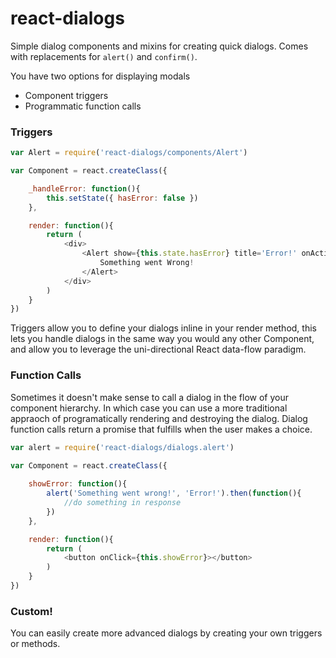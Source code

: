 react-dialogs
======================

Simple dialog components and mixins for creating quick dialogs. Comes with replacements for `alert()` and `confirm()`.

You have two options for displaying modals

- Component triggers
- Programmatic function calls

### Triggers

```javascript
var Alert = require('react-dialogs/components/Alert')

var Component = react.createClass({

    _handleError: function(){
        this.setState({ hasError: false })
    },

    render: function(){
        return (
            <div>
                <Alert show={this.state.hasError} title='Error!' onAction={this._handleError}>
                    Something went Wrong!
                </Alert>
            </div>
        )
    }    
})
```

Triggers allow you to define your dialogs inline in your render method, this lets you handle dialogs in the same way you would any other Component, and allow you to leverage the uni-directional React data-flow paradigm.

### Function Calls

Sometimes it doesn't make sense to call a dialog in the flow of your component hierarchy. In which case you can use a more traditional appraoch of programatically rendering and destroying the dialog. Dialog function calls return a promise that fulfills when the user makes a choice.

```javascript
var alert = require('react-dialogs/dialogs.alert')

var Component = react.createClass({
    
    showError: function(){
        alert('Something went wrong!', 'Error!').then(function(){
            //do something in response
        })
    },

    render: function(){
        return (
            <button onClick={this.showError}></button>
        )
    }    
})
```

### Custom!

You can easily create more advanced dialogs by creating your own triggers or methods. 

